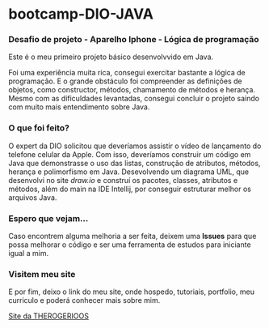 # bootcamp-DIO-JAVA
### Desafio de projeto - Aparelho Iphone - Lógica de programação

Este é o meu primeiro projeto básico desenvolvvido em Java.

Foi uma experiência muita rica, consegui exercitar bastante a lógica de programação. E o grande obstáculo foi compreender as definições de objetos, como constructor, métodos, chamamento de métodos e herança.
Mesmo com as dificuldades levantadas, consegui concluir o projeto saindo com muito mais entendimento sobre Java.

### O que foi feito?

O expert da DIO solicitou que deveríamos assistir o vídeo de lançamento do telefone celular da Apple.
Com isso, deveríamos construir um código em Java que demonstrasse o uso das listas, construção de atributos, métodos, herança e polimorfismo em Java.
Desevolvendo um diagrama UML, que desenvolvi no site _draw.io_ e construí os pacotes, classes, atributos e métodos, além do main na IDE Intellij, por conseguir estruturar melhor os arquivos Java.

### Espero que vejam...

Caso encontrem alguma melhoria a ser feita, deixem uma **Issues** para que possa melhorar o código e ser uma ferramenta de estudos para iniciante igual a mim.

### Visitem meu site

E por fim, deixo o link do meu site, onde hospedo, tutoriais, portfolio, meu curriculo e poderá conhecer mais sobre mim.

[Site da THEROGERIOOS](https://therogerioos.com.br/)